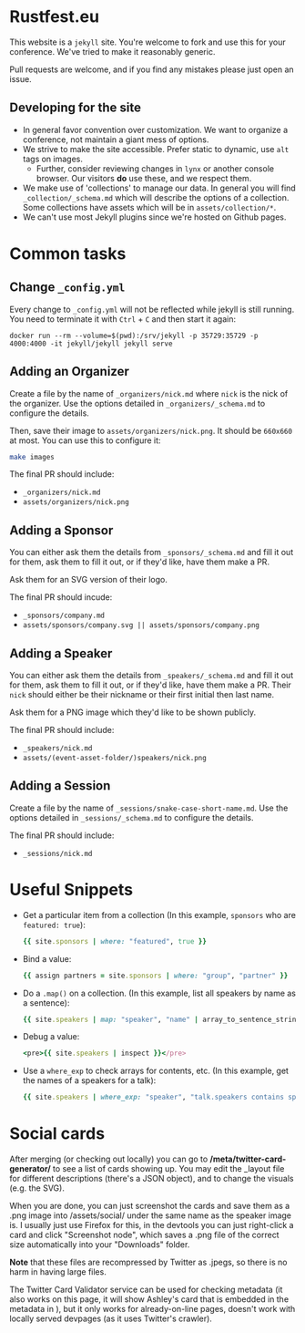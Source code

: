 # Rustfest.eu

This website is a `jekyll` site. You're welcome to fork and use this for your conference. We've tried to make it reasonably generic.

Pull requests are welcome, and if you find any mistakes please just open an issue.

## Developing for the site

* In general favor convention over customization. We want to organize a conference, not maintain a giant mess of options.
* We strive to make the site accessible. Prefer static to dynamic, use `alt` tags on images.
    + Further, consider reviewing changes in `lynx` or another console browser. Our visitors **do** use these, and we respect them.
* We make use of 'collections' to manage our data. In general you will find `_collection/_schema.md` which will describe the options of a collection. Some collections have assets which will be in `assets/collection/*`.
* We can't use most Jekyll plugins since we're hosted on Github pages.

# Common tasks

## Change `_config.yml`

Every change to `_config.yml` will not be reflected while jekyll is still running.
You need to terminate it with `Ctrl` + `C` and then start it again:

```
docker run --rm --volume=$(pwd):/srv/jekyll -p 35729:35729 -p 4000:4000 -it jekyll/jekyll jekyll serve
```

## Adding an Organizer

Create a file by the name of `_organizers/nick.md` where `nick` is the nick of the organizer. Use the options detailed in `_organizers/_schema.md` to configure the details.

Then, save their image to `assets/organizers/nick.png`. It should be `660x660` at most. You can use this to configure it:

```bash
make images
```

The final PR should include:

* `_organizers/nick.md`
* `assets/organizers/nick.png`

## Adding a Sponsor

You can either ask them the details from `_sponsors/_schema.md` and fill it out for them, ask them to fill it out, or if they'd like, have them make a PR.

Ask them for an SVG version of their logo.

The final PR should incude:

* `_sponsors/company.md`
* `assets/sponsors/company.svg || assets/sponsors/company.png`

## Adding a Speaker

You can either ask them the details from `_speakers/_schema.md` and fill it out for them, ask them to fill it out, or if they'd like, have them make a PR. Their `nick` should either be their nickname or their first initial then last name.

Ask them for a PNG image which they'd like to be shown publicly.

The final PR should include:

* `_speakers/nick.md`
* `assets/(event-asset-folder/)speakers/nick.png`

## Adding a Session

Create a file by the name of `_sessions/snake-case-short-name.md`. Use the options detailed in `_sessions/_schema.md` to configure the details.

The final PR should include:

* `_sessions/nick.md`

# Useful Snippets

* Get a particular item from a collection (In this example, `sponsors` who are `featured: true`):
  ```ruby
  {{ site.sponsors | where: "featured", true }}
  ```
* Bind a value:
  ```ruby
  {{ assign partners = site.sponsors | where: "group", "partner" }}
  ```
* Do a `.map()` on a collection. (In this example, list all speakers by name as a sentence):
  ```ruby
  {{ site.speakers | map: "speaker", "name" | array_to_sentence_string }}
  ```
* Debug a value:
  ```ruby
  <pre>{{ site.speakers | inspect }}</pre>
  ```
* Use a `where_exp` to check arrays for contents, etc. (In this example, get the names of a speakers for a talk):
  ```ruby
  {{ site.speakers | where_exp: "speaker", "talk.speakers contains speaker.slug" | map "speaker", "name" }}
  ```

# Social cards

After merging (or checking out locally) you can go to **<url>/meta/twitter-card-generator/** to see a list of cards showing up. You may edit the _layout file for different descriptions (there's a JSON object), and to change the visuals (e.g. the SVG).

When you are done, you can just screenshot the cards and save them as a .png image into /assets/social/ under the same name as the speaker image is. I usually just use Firefox for this, in the devtools you can just right-click a card and click "Screenshot node", which saves a .png file of the correct size automatically into your "Downloads" folder.

**Note** that these files are recompressed by Twitter as .jpegs, so there is no harm in having large files.

The Twitter Card Validator service can be used for checking metadata (it also works on this page, it will show Ashley's card that is embedded in the metadata in <head>), but it only works for already-on-line pages, doesn't work with locally served devpages (as it uses Twitter's crawler).
